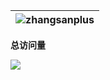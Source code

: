 | <img align="center" src="https://github-readme-stats.vercel.app/api/?username=zhangsanplus&theme=github_dark&hide_border=true&locale=en&show_owner=true&hide_title=true" alt="zhangsanplus" /> | 
| ------------- |

**总访问量**

![](https://profile-counter.glitch.me/zhangsanplus/count.svg)
